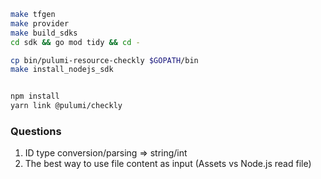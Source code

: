 ```bash
make tfgen
make provider
make build_sdks
cd sdk && go mod tidy && cd -

cp bin/pulumi-resource-checkly $GOPATH/bin
make install_nodejs_sdk


npm install
yarn link @pulumi/checkly
```

### Questions

1. ID type conversion/parsing => string/int
2. The best way to use file content as input (Assets vs Node.js read file)